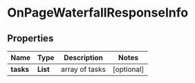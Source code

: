 # OnPageWaterfallResponseInfo


## Properties

| Name | Type | Description | Notes |
|------------ | ------------- | ------------- | -------------|
**tasks** | **List<OnPageWaterfallTaskInfo>** | array of tasks |[optional]|